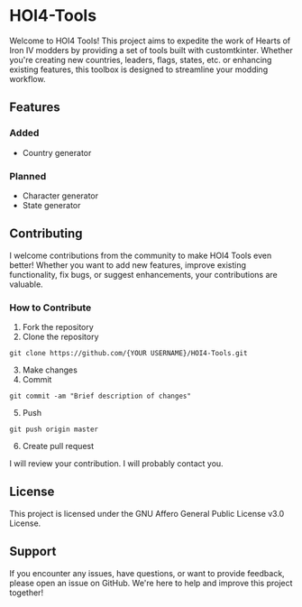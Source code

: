 # HOI4-Tools
Welcome to HOI4 Tools! This project aims to expedite the work of Hearts of Iron IV modders by providing a set of tools built with customtkinter. Whether you're creating new countries, leaders, flags, states, etc. or enhancing existing features, this toolbox is designed to streamline your modding workflow.

## Features
### Added
* Country generator
  
### Planned
* Character generator
* State generator

## Contributing
I welcome contributions from the community to make HOI4 Tools even better! Whether you want to add new features, improve existing functionality, fix bugs, or suggest enhancements, your contributions are valuable.

### How to Contribute
1. Fork the repository
2. Clone the repository
```
git clone https://github.com/{YOUR USERNAME}/HOI4-Tools.git
```
3. Make changes
4. Commit
```
git commit -am "Brief description of changes"
```
5. Push
```
git push origin master
```
6. Create pull request

I will review your contribution. I will probably contact you.

## License 
This project is licensed under the GNU Affero General Public License v3.0 License.

## Support
If you encounter any issues, have questions, or want to provide feedback, please open an issue on GitHub. We're here to help and improve this project together!
